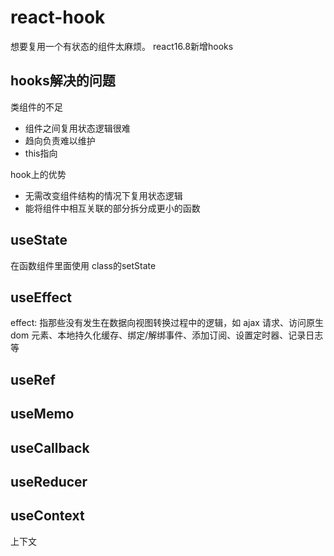 # react-hook

想要复用一个有状态的组件太麻烦。 react16.8新增hooks

## hooks解决的问题

类组件的不足

* 组件之间复用状态逻辑很难
* 趋向负责难以维护
* this指向

hook上的优势

* 无需改变组件结构的情况下复用状态逻辑
* 能将组件中相互关联的部分拆分成更小的函数

## useState

在函数组件里面使用 class的setState

## useEffect

effect: 指那些没有发生在数据向视图转换过程中的逻辑，如 ajax 请求、访问原生dom 元素、本地持久化缓存、绑定/解绑事件、添加订阅、设置定时器、记录日志等

## useRef

## useMemo

## useCallback

## useReducer

## useContext

上下文
